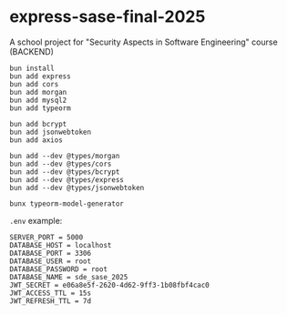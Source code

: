 # express-sase-final-2025
 A school project for "Security Aspects in Software Engineering" course (BACKEND)

```
bun install
bun add express
bun add cors
bun add morgan
bun add mysql2
bun add typeorm

bun add bcrypt
bun add jsonwebtoken
bun add axios

bun add --dev @types/morgan
bun add --dev @types/cors
bun add --dev @types/bcrypt
bun add --dev @types/express
bun add --dev @types/jsonwebtoken

bunx typeorm-model-generator
```

`.env` example:
```
SERVER_PORT = 5000
DATABASE_HOST = localhost
DATABASE_PORT = 3306
DATABASE_USER = root
DATABASE_PASSWORD = root
DATABASE_NAME = sde_sase_2025
JWT_SECRET = e06a8e5f-2620-4d62-9ff3-1b08fbf4cac0
JWT_ACCESS_TTL = 15s
JWT_REFRESH_TTL = 7d
```